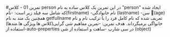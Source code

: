 #تمرین 01 - کلاس person
در این تمرین یک کلاس ساده به نام "person" ایجاد شده که شامل سه فیلد زیر است:
-نام(firstname)
-نام خانوادگی (lastname)
-سن (َage)
همچنین یک متد به نام getfullname تعریف شده که نام کامل فرد را با ترکیب نام و نام خانواگی برمیگرداند.
هدف تمرین:
-تمرین مفاهیم شی گرایی(کلاس ها.ویژگی ها.متدها)
-استفاده ازauto-preperties در سی شارپ
-ساهت و استفاده از شی (object)
